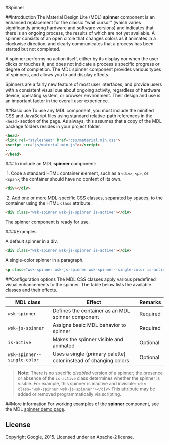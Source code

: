 #Spinner

##Introduction
The Material Design Lite (MDL) **spinner** component is an enhanced replacement for the classic "wait cursor" (which varies significantly among hardware and software versions) and indicates that there is an ongoing process, the results of which are not yet available. A spinner consists of an open circle that changes colors as it animates in a clockwise direction, and clearly communicates that a process has been started but not completed. 

A spinner performs no action itself, either by its display nor when the user clicks or touches it, and does not indicate a process's specific progress or degree of completion. The MDL spinner component provides various types of spinners, and allows you to add display effects.

Spinners are a fairly new feature of most user interfaces, and provide users with a consistent visual cue about ongoing activity, regardless of hardware device,  operating system, or browser environment. Their design and use is an important factor in the overall user experience.

##Basic use
To use any MDL component, you must include the minified CSS and JavaScript files using standard relative-path references in the `<head>` section of the page. As always, this assumes that a copy of the MDL package folders resides in your project folder.

```html
<head>
<link rel="stylesheet" href="css/material.min.css">
<script src="js/material.min.js"></script>
...
</head>
```

###To include an MDL **spinner** component:

&nbsp;1. Code a standard HTML container element, such as a `<div>`, `<p>`, or `<span>`; the container should have no content of its own.
```html
<div></div>
```
&nbsp;2. Add one or more MDL-specific CSS classes, separated by spaces, to the container using the HTML `class` attribute.
```html
<div class="wsk-spinner wsk-js-spinner is-active"></div>
```

The spinner component is ready for use.

####Examples

A default spinner in a div.

```html
<div class="wsk-spinner wsk-js-spinner is-active"></div>
```

A single-color spinner in a paragraph.

```html
<p class="wsk-spinner wsk-js-spinner wsk-spinner--single-color is-active"></p>
```

##Configuration options
The MDL CSS classes apply various predefined visual enhancements to the spinner. The table below lists the available classes and their effects.

| MDL class | Effect | Remarks |
|-----------|--------|---------|
| `wsk-spinner` | Defines the container as an MDL spinner component | Required |
| `wsk-js-spinner` | Assigns basic MDL behavior to spinner | Required |
| `is-active` | Makes the spinner visible and animated | Optional |
| `wsk-spinner--single-color` | Uses a single (primary palette) color instead of changing colors | Optional

>**Note:** There is no specific *disabled* version of a spinner; the presence or absence of the `is-active` class determines whether the spinner is visible. For example, this spinner is inactive and invisible: `<div class="wsk-spinner wsk-js-spinner"></div>`
>This attribute may be added or removed programmatically via scripting.

##More information
For working examples of the **spinner** component, see the MDL [spinner demo page](www.github.com/google/material-design-lite/src/spinner/demo.html).

## License

Copyright Google, 2015. Licensed under an Apache-2 license.

